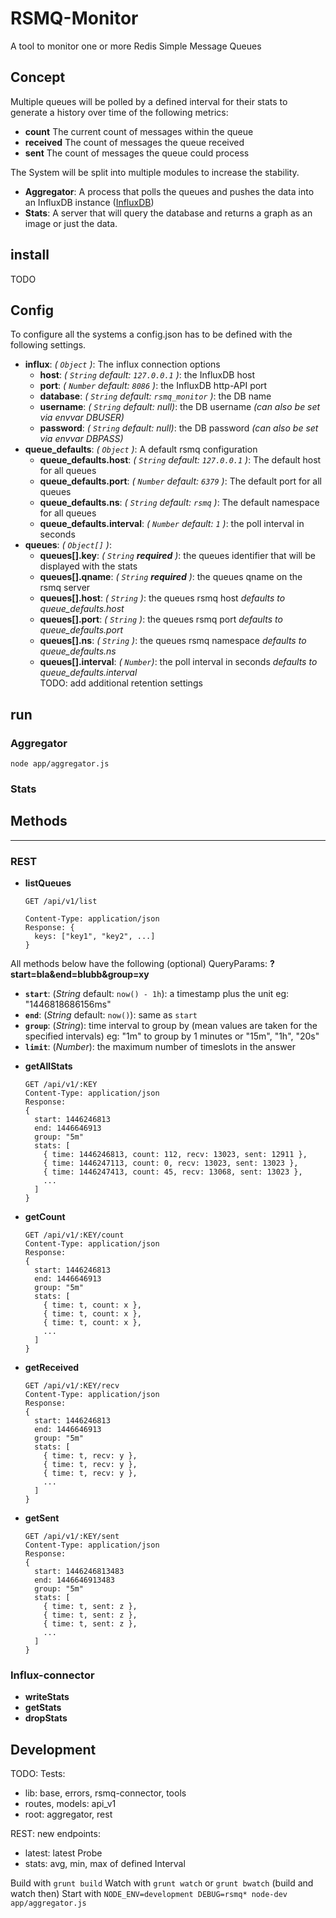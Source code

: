   # RSMQ-Monitor
A tool to monitor one or more Redis Simple Message Queues

## Concept

Multiple queues will be polled by a defined interval for their stats to generate a history over time of the following metrics:

 - **count** The current count of messages within the queue
 - **received** The count of messages the queue received
 - **sent** The count of messages the queue could process

The System will be split into multiple modules to increase the stability.

 - **Aggregator**: A process that polls the queues and pushes the data into an InfluxDB instance ([InfluxDB](https://influxdb.com/))
 - **Stats**: A server that will query the database and returns a graph as an image or just the data.

## install
TODO

## Config

To configure all the systems a config.json has to be defined with the following settings.

- **influx**: *( `Object` )*: The influx connection options
  - **host**: *( `String` default: `127.0.0.1` )*: the InfluxDB host
  - **port**: *( `Number` default: `8086` )*: the InfluxDB http-API port
  - **database**: *( `String` default: `rsmq_monitor` )*: the DB name
  - **username**: *( `String` default: null)*: the DB username *(can also be set via envvar DBUSER)*
  - **password**: *( `String` default: null)*: the DB password *(can also be set via envvar DBPASS)*
- **queue_defaults**: *( `Object` )*: A default rsmq configuration
	- **queue_defaults.host**: *( `String` default: `127.0.0.1` )*: The default host for all queues
	- **queue_defaults.port**: *( `Number` default: `6379` )*: The default port for all queues
	- **queue_defaults.ns**: *( `String` default: `rsmq` )*: The default namespace for all queues
	- **queue_defaults.interval**: *( `Number` default: `1` )*: the poll interval in seconds
- **queues**: *( `Object[]` )*:
	- **queues[].key**: *( `String` **required** )*: the queues identifier that will be displayed with the stats
	- **queues[].qname**: *( `String` **required** )*: the queues qname on the rsmq server
	- **queues[].host**: *( `String` )*: the queues rsmq host *defaults to queue_defaults.host*
	- **queues[].port**: *( `String` )*: the queues rsmq port *defaults to queue_defaults.port*
	- **queues[].ns**: *( `String` )*: the queues rsmq namespace *defaults to queue_defaults.ns*
	- **queues[].interval**: *( `Number`)*: the poll interval in seconds *defaults to queue_defaults.interval*  
	TODO:  add additional retention settings

## run

### Aggregator

`node app/aggregator.js`

### Stats

## Methods
---
### REST
- **listQueues**
  ```
  GET /api/v1/list

  Content-Type: application/json
  Response: {
    keys: ["key1", "key2", ...]
  }
  ```

All methods below have the following (optional) QueryParams: **?start=bla&end=blubb&group=xy**
  * **`start`**: (*String* default: `now() - 1h`): a timestamp plus the unit eg: "1446818686156ms"
  * **`end`**: (*String* default: `now()`): same as `start`
  * **`group`**: (*String*): time interval to group by (mean values are taken for the specified intervals) eg: "1m" to group by 1 minutes or "15m", "1h", "20s"
  * **`limit`**: (*Number*): the maximum number of timeslots in the answer

- **getAllStats**
  ```
  GET /api/v1/:KEY
  Content-Type: application/json
  Response:
  {
    start: 1446246813
    end: 1446646913
    group: "5m"
    stats: [
      { time: 1446246813, count: 112, recv: 13023, sent: 12911 },
      { time: 1446247113, count: 0, recv: 13023, sent: 13023 },
      { time: 1446247413, count: 45, recv: 13068, sent: 13023 },
      ...
    ]
  }
  ```
- **getCount**
  ```
  GET /api/v1/:KEY/count
  Content-Type: application/json
  Response:
  {
    start: 1446246813
    end: 1446646913
    group: "5m"
    stats: [
      { time: t, count: x },
      { time: t, count: x },
      { time: t, count: x },
      ...
    ]
  }
  ```
- **getReceived**
  ```
  GET /api/v1/:KEY/recv
  Content-Type: application/json
  Response:
  {
    start: 1446246813
    end: 1446646913
    group: "5m"
    stats: [
      { time: t, recv: y },
      { time: t, recv: y },
      { time: t, recv: y },
      ...
    ]
  }
  ```
- **getSent**
  ```
  GET /api/v1/:KEY/sent
  Content-Type: application/json
  Response:
  {
    start: 1446246813483
    end: 1446646913483
    group: "5m"
    stats: [
      { time: t, sent: z },
      { time: t, sent: z },
      { time: t, sent: z },
      ...
    ]
  }
  ```
### Influx-connector
- **writeStats**
- **getStats**
- **dropStats**

## Development
TODO:
Tests:
  * lib: base, errors, rsmq-connector, tools
  * routes, models: api_v1
  * root: aggregator, rest

REST: new endpoints:
- latest: latest Probe
- stats: avg, min, max of defined Interval


Build with `grunt build`
Watch with `grunt watch` or `grunt bwatch` (build and watch then)
Start with `NODE_ENV=development DEBUG=rsmq* node-dev app/aggregator.js`
